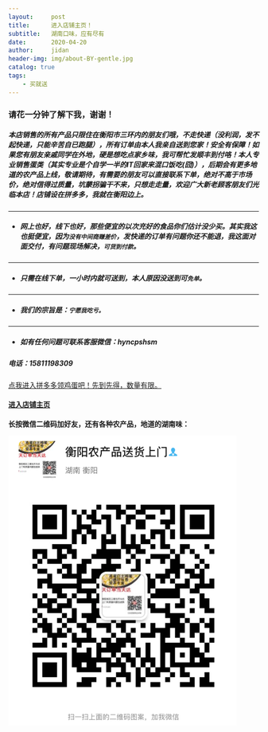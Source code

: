 ```yaml
---
layout:     post
title:      进入店铺主页！
subtitle:   湖南口味，应有尽有
date:       2020-04-20
author:     jidan
header-img: img/about-BY-gentle.jpg
catalog: true
tags:
    - 买就送
---
```

### 请花一分钟了解下我，谢谢！

#####   本店销售的所有产品只限住在衡阳市三环内的朋友们哦，不走快递（没利润，发不起快递，只能辛苦自已跑腿），所有订单由本人我亲自送到您家！安全有保障！如果您有朋友亲戚同学在外地，硬是想吃点家乡味，我可帮忙发顺丰到付咯！本人专业销售蛋类（其实专业是个自学一半的IT回家来混口饭吃(囧)），后期会有更多地道的农产品上线，敬请期待，有需要的朋友可以直接联系下单，绝对不高于市场价，绝对信得过质量，坑蒙拐骗干不来，只想走走量，欢迎广大新老顾客朋友们光临本店！店铺设在拼多多，我就在衡阳边上。  
--------
* ##### 网上也好，线下也好，那些便宜的以次充好的食品你们估计没少买。其实我这也挺便宜，因为`没有中间商赚差价`，发快递的订单有问题你还不能退，我这面对面交付，有问题现场解决，`可货到付款`。
--------
* ##### 只需在线下单，一小时内就可送到，本人原因没送到可`免单`。
-------
* ##### 我们的宗旨是：`宁愿我吃亏。`
-------
* ##### 如有任何问题可联系客服微信：hyncpshsm  
##### 电话：15811198309  

[点我进入拼多多领鸡蛋吧！先到先得，数量有限。](https://mobile.yangkeduo.com/goods.html?_wv=41729&_wvx=10&goods_id=101523545663&page_from=0&share_uin=2VKF65ARD45NOUPSNG752YHELY_GEXDA&refer_share_id=s2g7km4hl1t79c4bnb7pwjasl1ujynqv&refer_share_uid=4270167021&refer_share_channel=qq#pushState)  

#### [进入店铺主页](https://mobile.yangkeduo.com/mall_page.html?mall_id=839218684&msn=whr6nisqbjwafr25ql2dlntkqy_axbuy&_x_out_of_station=offical_account)  

**长按微信二维码加好友，还有各种农产品，地道的湖南味：**

![](/img/wxmp.png)